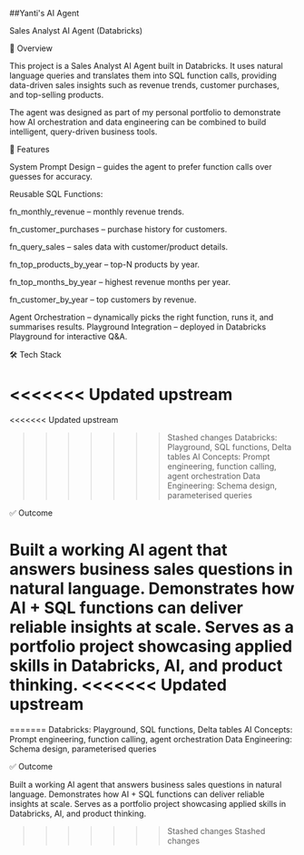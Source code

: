 ##Yanti's AI Agent

Sales Analyst AI Agent (Databricks)

📌 Overview

This project is a Sales Analyst AI Agent built in Databricks. It uses natural language queries and translates them into SQL function calls, providing data-driven sales insights such as revenue trends, customer purchases, and top-selling products.

The agent was designed as part of my personal portfolio to demonstrate how AI orchestration and data engineering can be combined to build intelligent, query-driven business tools.

🔧 Features

System Prompt Design – guides the agent to prefer function calls over guesses for accuracy.

Reusable SQL Functions:

fn_monthly_revenue – monthly revenue trends.

fn_customer_purchases – purchase history for customers.

fn_query_sales – sales data with customer/product details.

fn_top_products_by_year – top-N products by year.

fn_top_months_by_year – highest revenue months per year.

fn_customer_by_year – top customers by revenue.

Agent Orchestration – dynamically picks the right function, runs it, and summarises results. Playground Integration – deployed in Databricks Playground for interactive Q&A.

🛠️ Tech Stack

<<<<<<< Updated upstream
=======
<<<<<<< Updated upstream
>>>>>>> Stashed changes
Databricks: Playground, SQL functions, Delta tables
AI Concepts: Prompt engineering, function calling, agent orchestration
Data Engineering: Schema design, parameterised queries

✅ Outcome

Built a working AI agent that answers business sales questions in natural language.
Demonstrates how AI + SQL functions can deliver reliable insights at scale.
Serves as a portfolio project showcasing applied skills in Databricks, AI, and product thinking.
<<<<<<< Updated upstream
=======
=======
Databricks: Playground, SQL functions, Delta tables AI Concepts: Prompt engineering, function calling, agent orchestration Data Engineering: Schema design, parameterised queries

✅ Outcome

Built a working AI agent that answers business sales questions in natural language. Demonstrates how AI + SQL functions can deliver reliable insights at scale. Serves as a portfolio project showcasing applied skills in Databricks, AI, and product thinking.
>>>>>>> Stashed changes
>>>>>>> Stashed changes
